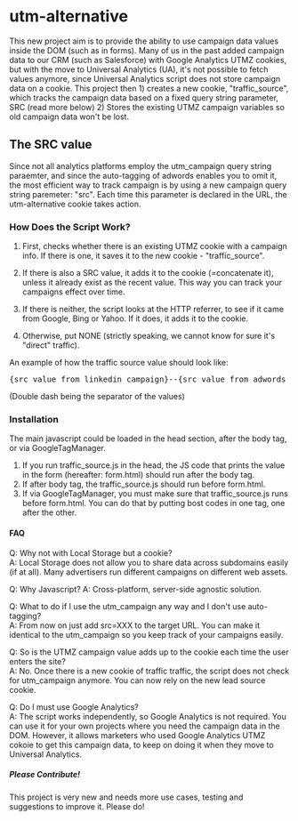 <h1>utm-alternative</h1>

This new project aim is to provide the ability to use campaign data values inside the DOM (such as in forms). Many of us in the past added campaign data to our CRM (such as Salesforce) with Google Analytics UTMZ cookies, but with the move to Universal Analytics (UA), it's not possible to fetch values anymore, since Universal Analytics script does not store campaign data on a cookie. This project then 1) creates a new cookie, "traffic_source", which tracks the campaign data based on a fixed query string parameter, SRC (read more below) 2) Stores the existing UTMZ campaign variables so old campaign data won't be lost.

<h2>The SRC value</h2>
Since not all analytics platforms employ the utm_campaign query string paraemter, and since the auto-tagging of adwords enables you to omit it, the most efficient way to track campaign is by using a new campaign query string paremeter: "src". Each time this parameter is declared in the URL, the utm-alternative cookie takes action.

<h3>How Does the Script Work?</h3>

1) First, checks whether there is an existing UTMZ cookie with a campaign info. If there is one, it saves it to the new cookie - "traffic_source".

2) If there is also a SRC value, it adds it to the cookie (=concatenate it), unless it already exist as the recent value. This way you can track your campaigns effect over time. 

3) If there is neither, the script looks at the HTTP referrer, to see if it came from Google, Bing or Yahoo. If it does, it adds it to the cookie. 

4) Otherwise, put NONE (strictly speaking, we cannot know for sure it's "direct" traffic). 

An example of how the traffic source value should look like: 
<pre>
{src value from linkedin campaign}--{src value from adwords campaign}--{utmz campaign value}
</pre>
(Double dash being the separator of the values)

<h3>Installation</h3>

The main javascript could be loaded in the head section, after the body tag, or via GoogleTagManager. <br />
1) If you run traffic_source.js in the head, the JS code that prints the value in the form (hereafter: form.html) should run after the body tag. <br />
2) If after body tag, the traffic_source.js should run before form.html.<br />
3) If via GoogleTagManager, you must make sure that traffic_source.js runs before form.html. You can do that by putting bost codes in one tag, one after the other. 


<h4>FAQ</h4>

Q: Why not with Local Storage but a cookie?<br />
A: Local Storage does not allow you to share data across subdomains easily (if at all). Many advertisers run different campaigns on different web assets.

Q: Why Javascript?
A: Cross-platform, server-side agnostic solution. 

Q: What to do if I use the utm_campaign any way and I don't use auto-tagging?<br />
A: From now on just add src=XXX to the target URL. You can make it identical to the utm_campaign so you keep track of your campaigns easily.

Q: So is the UTMZ campaign value adds up to the cookie each time the user enters the site?<br />
A: No. Once there is a new cookie of traffic traffic, the script does not check for utm_campaign anymore. You can now rely on the new lead source cookie. 

Q: Do I must use Google Analytics?<br />
A: The script works independently, so Google Analytics is not required. You can use it for your own projects where you need the campaign data in the DOM. However, it allows marketers who used Google Analytics UTMZ cokoie to get this campaign data, to keep on doing it when they move to Universal Analytics. 


<h5>Please Contribute!</h5>
This project is very new and needs more use cases, testing and suggestions to improve it. Please do!
